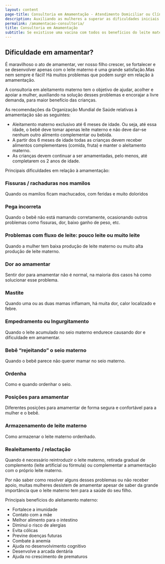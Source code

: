 ```yaml
---
layout: content
page-title: Consultoria em Amamentação - Atendimento Domiciliar ou Clínica
description: Auxiliando as mulheres a superar as dificuldades iniciais com a amamentação, para promover, proteger e apoiar o aleitamento materno.
permalink: /amamentacao-consultoria/
title: Consultoria em Amamentação
subtitle: Se existisse uma vacina com todos os benefícios do leite materno, os pais pagariam o que fosse para tê-la. - Dr. Carlos González
---
```

## Dificuldade em amamentar?
É maravilhoso o ato de amamentar, ver nosso filho crescer, se fortalecer e se desenvolver apenas com o leite materno é uma grande satisfação.Mas nem sempre é fácil! Há muitos problemas que podem surgir em relação à amamentação.

A consultoria em aleitamento materno tem o objetivo de ajudar, acolher e apoiar a mulher, auxiliando na solução desses problemas e encorajar a livre demanda, para maior benefício das crianças.

As recomendações da Organização Mundial de Saúde relativas à amamentação são as seguintes:

- Aleitamento materno exclusivo até 6 meses de idade. Ou seja, até essa idade, o bebê deve tomar apenas leite materno e não deve dar–se nenhum outro alimento complementar ou bebida.
- A partir dos 6 meses de idade todas as crianças devem receber alimentos complementares (comida, fruta) e manter o aleitamento materno.
- As crianças devem continuar a ser amamentadas, pelo menos, até completarem os 2 anos de idade.

Principais dificuldades em relação à amamentação:

### Fissuras / rachaduras nos mamilos
Quando os mamilos ficam machucados, com feridas e muito doloridos

### Pega incorreta
Quando o bebê não está mamando corretamente, ocasionando outros problemas como fissuras, dor, baixo ganho de peso, etc.

### Problemas com fluxo de leite: pouco leite ou muito leite
Quando a mulher tem baixa produção de leite materno ou muito alta produção de leite materno.

### Dor ao amamentar
Sentir dor para amamentar não é normal, na maioria dos casos há como solucionar esse problema.

### Mastite
Quando uma ou as duas mamas inflamam, há muita dor, calor localizado e febre.

### Empedramento ou Ingurgitamento
Quando o leite acumulado no seio materno endurece causando dor e dificuldade em amamentar.

### Bebê “rejeitando” o seio materno
Quando o bebê parece não querer mamar no seio materno.

### Ordenha
Como e quando ordenhar o seio.

### Posições para amamentar
Diferentes posições para amamentar de forma segura e confortável para a mulher e o bebê.

### Armazenamento de leite materno
Como armazenar o leite materno ordenhado.

### Realeitamento / relactação
Quando é necessário reintroduzir o leite materno, retirada gradual de complemento (leite artificial ou fórmula) ou complementar a amamentação com o próprio leite materno.

Por não saber como resolver alguns desses problemas ou não receber apoio, muitas mulheres desistem de amamentar apesar de saber da grande importância que o leite materno tem para a saúde do seu filho.

Principais benefícios do aleitamento materno:

- Fortalece a imunidade
- Contato com a mãe
- Melhor alimento para o intestino
- Diminui o risco de alergias
- Evita cólicas
- Previne doenças futuras
- Combate à anemia
- Ajuda no desenvolvimento cognitivo
- Desenvolve a arcada dentária
- Ajuda no crescimento de prematuros
